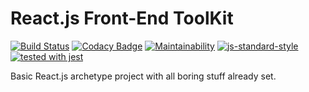 # React.js Front-End ToolKit
[![Build Status](https://travis-ci.org/vitorsalgado/frontend-toolkit.svg?branch=master)](https://travis-ci.org/vitorsalgado/frontend-toolkit) 
[![Codacy Badge](https://api.codacy.com/project/badge/Grade/96e11aea37d24f3fb3106c6ba213fb39)](https://www.codacy.com/app/vitorsalgado/frontend-toolkit?utm_source=github.com&amp;utm_medium=referral&amp;utm_content=vitorsalgado/frontend-toolkit&amp;utm_campaign=Badge_Grade) 
[![Maintainability](https://api.codeclimate.com/v1/badges/dec583a41ea4f383ca26/maintainability)](https://codeclimate.com/github/vitorsalgado/frontend-toolkit/maintainability) 
[![js-standard-style](https://img.shields.io/badge/code%20style-standard-brightgreen.svg)](https://github.com/standard/standard) 
[![tested with jest](https://img.shields.io/badge/tested_with-jest-99424f.svg)](https://github.com/facebook/jest)   

Basic React.js archetype project with all boring stuff already set.
